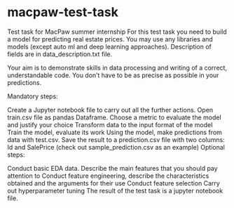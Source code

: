 # macpaw-test-task
Test task for MacPaw summer internship
For this test task you need to build a model for predicting real estate prices. You may use any libraries and models (except auto ml and deep learning approaches). Description of fields are in data_description.txt file.

Your aim is to demonstrate skills in data processing and writing of a correct, understandable code. You don’t have to be as precise as possible in your predictions.

Mandatory steps:

Create a Jupyter notebook file to carry out all the further actions.
Open train.csv file as pandas Dataframe.
Choose a metric to evaluate the model and justify your choice
Transform data to the input format of the model
Train the model, evaluate its work
Using the model, make predictions from data with test.csv. Save the result to a prediction.csv file with two columns: Id and SalePrice (check out sample_prediction.csv as an example)
Optional steps:

Conduct basic EDA data. Describe the main features that you should pay attention to
Conduct feature engineering, describe the characteristics obtained and the arguments for their use
Conduct feature selection
Carry out hyperparameter tuning
The result of the test task is a jupyter notebook file.
